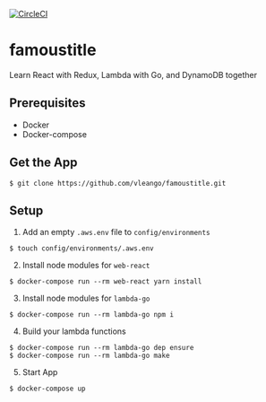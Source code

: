 [![CircleCI](https://circleci.com/gh/vleango/famoustitle/tree/master.svg?style=svg)](https://circleci.com/gh/vleango/famoustitle/tree/master)

# famoustitle

Learn React with Redux, Lambda with Go, and DynamoDB together

## Prerequisites

- Docker
- Docker-compose

## Get the App

```
$ git clone https://github.com/vleango/famoustitle.git
```

## Setup

1. Add an empty `.aws.env` file to `config/environments`

```
$ touch config/environments/.aws.env
```

2. Install node modules for `web-react`

```
$ docker-compose run --rm web-react yarn install
```

3. Install node modules for `lambda-go`

```
$ docker-compose run --rm lambda-go npm i
```

4. Build your lambda functions

```
$ docker-compose run --rm lambda-go dep ensure
$ docker-compose run --rm lambda-go make
```

5. Start App

```
$ docker-compose up
```
